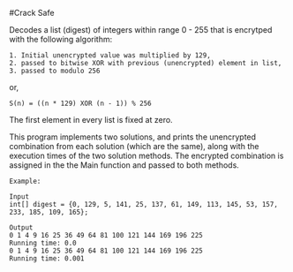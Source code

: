 #Crack Safe

Decodes a list (digest) of integers within range 0 - 255 that is encrytped with the following
algorithm: 
	
	1. Initial unencrypted value was multiplied by 129,
	2. passed to bitwise XOR with previous (unencrypted) element in list,
	3. passed to modulo 256

or,

	S(n) = ((n * 129) XOR (n - 1)) % 256

The first element in every list is fixed at zero.

This program implements two solutions, and prints the unencrypted combination from 
each solution (which are the same), along with the execution times of the two solution 
methods. The encrypted combination is assigned in the the Main function and passed to 
both methods. 

	Example:

	Input
	int[] digest = {0, 129, 5, 141, 25, 137, 61, 149, 113, 145, 53, 157, 233, 185, 109, 165}; 

	Output
	0 1 4 9 16 25 36 49 64 81 100 121 144 169 196 225 
	Running time: 0.0
	0 1 4 9 16 25 36 49 64 81 100 121 144 169 196 225 
	Running time: 0.001

